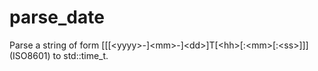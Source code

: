 # parse_date
Parse a string of form [[[&lt;yyyy>-]&lt;mm>-]&lt;dd>]T[&lt;hh>[:&lt;mm>[:&lt;ss>]]] (ISO8601) to std::time_t.
